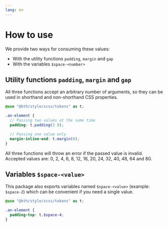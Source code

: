 ```yaml
---
lang: en
---
```


# How to use

We provide two ways for consuming these values:

- With the utility functions `padding`, `margin` and `gap`
- With the variables `$space-<number>`

## Utility functions `padding`, `margin` and `gap`

All three functions accept an arbitrary number of arguments, so they can be used in shorthand and non-shorthand CSS properties.

```scss
@use "@kth/style/scss/tokens" as t;

.an-element {
  // Passing two values at the same time
  padding: t.padding(2 8);

  // Passing one value only
  margin-inline-end: t.margin(0);
}
```

All three functions will throw an error if the passed value is invalid. Accepted values are: 0, 2, 4, 6, 8, 12, 16, 20, 24, 32, 40, 48, 64 and 80.

## Variables `$space-<value>`

This package also exports variables named `$space-<value>` (example: `$space-2`) which can be convenient if you need a single value.

```scss
@use "@kth/style/scss/tokens" as t;

.an-element {
  padding-top: t.$space-4;
}
```
